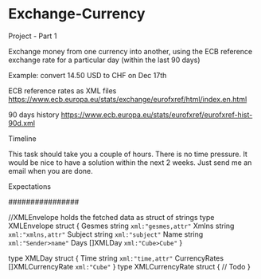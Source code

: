 # Exchange-Currency

Project - Part 1

Exchange money from one currency into another, using the ECB reference exchange rate for a particular day (within the last 90 days)

Example: convert 14.50 USD to CHF on Dec 17th

ECB reference rates as XML files https://www.ecb.europa.eu/stats/exchange/eurofxref/html/index.en.html

90 days history https://www.ecb.europa.eu/stats/eurofxref/eurofxref-hist-90d.xml

Timeline

This task should take you a couple of hours. There is no time pressure. It would be nice to have a solution within the next 2 weeks. Just send me an email when you are done.

Expectations


################

//XMLEnvelope holds the fetched data as struct of strings
type XMLEnvelope struct {
    Gesmes  string   `xml:"gesmes,attr"`
    Xmlns   string   `xml:"xmlns,attr"`
    Subject string   `xml:"subject"`
    Name    string   `xml:"Sender>name"`
    Days    []XMLDay `xml:"Cube>Cube"`
}

type XMLDay struct {
    Time          string            `xml:"time,attr"`
    CurrencyRates []XMLCurrencyRate `xml:"Cube"`
}
type XMLCurrencyRate struct {
    // Todo
}
